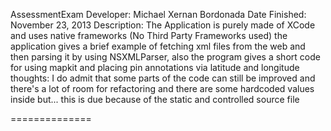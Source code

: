 AssessmentExam
Developer: Michael Xernan Bordonada
Date Finished: November 23, 2013
Description: The Application is purely made of XCode and uses native frameworks (No Third Party Frameworks used)
             the application gives a brief example of fetching xml files from the web and then parsing it by using NSXMLParser,
			 also the program gives a short code for using mapkit and placing pin annotations via latitude and longitude
thoughts: I do admit that some parts of the code can still be improved and there's a lot of room for refactoring and there are some hardcoded values inside
          but... this is due because of the static and controlled source file
          
==============
